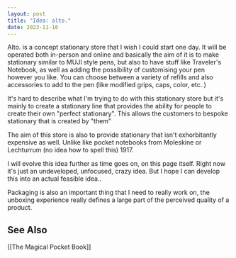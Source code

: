 ```yaml
---
layout: post
title: "Idea: alto."
date: 2023-11-16
---
```

Alto. is a concept stationary store that I wish I could start one day. It will be operated both in-person and online and basically the aim of it is to make stationary similar to MUJI style pens, but also to have stuff like Traveler's Notebook, as well as adding the possibility of customising your pen however you like. You can choose between a variety of refills and also accessories to add to the pen (like modified grips, caps, color, etc..)

It's hard to describe what I'm trying to do with this stationary store but it's mainly to create a stationary line that provides the ability for people to create their own "perfect stationary". This allows the customers to bespoke stationary that is created by "them"

The aim of this store is also to provide stationary that isn't exhorbitantly expensive as well. Unlike like pocket notebooks from Moleskine or Lechturrum (no idea how to spell this) 1917. 

I will evolve this idea further as time goes on, on this page itself. Right now it's just an undeveloped, unfocused, crazy idea. But I hope I can develop this into an actual feasible idea..

Packaging is also an important thing that I need to really work on, the unboxing experience really defines a large part of the perceived quality of a product.

## See Also
[[The Magical Pocket Book]]

